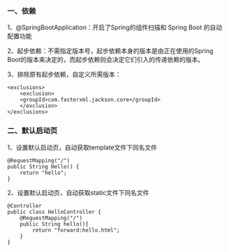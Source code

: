 ### 一、依赖
1、@SpringBootApplication：开启了Spring的组件扫描和 Spring Boot 的自动配置功能

2、起步依赖：不需指定版本号，起步依赖本身的版本是由正在使用的Spring Boot的版本来决定的，而起步依赖则会决定它们引入的传递依赖的版本。

3、排除原有起步依赖，自定义所需版本：
```
<exclusions>
    <exclusion>
    <groupId>com.fasterxml.jackson.core</groupId>
    </exclusion>
</exclusions>
```

### 二、默认启动页
1、设置默认启动页，自动获取template文件下同名文件
```
@RequestMapping("/")
public String Hello() {
    return "hello";
}
```


2、设置默认启动页，自动获取static文件下同名文件
```
@Controller
public class HelloController {
    @RequestMapping("/")
    public String hello(){
        return "forward:hello.html";
    }
}
```
